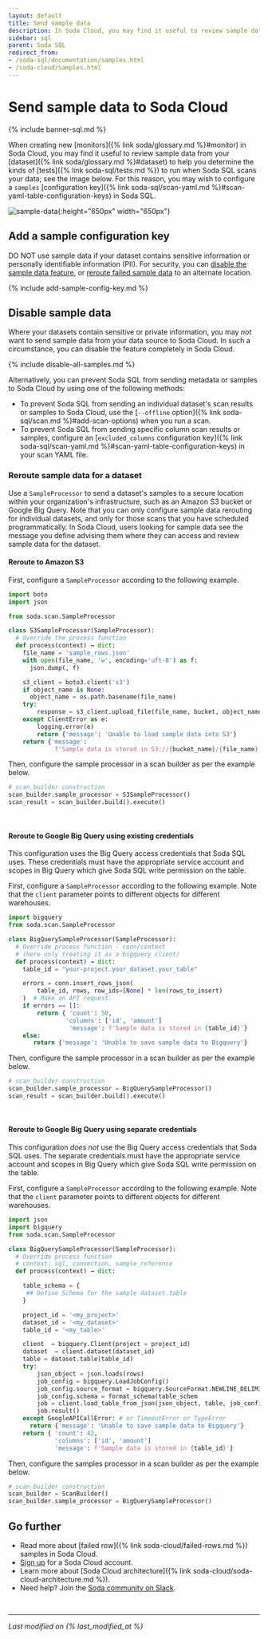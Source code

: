```yaml
---
layout: default
title: Send sample data
description: In Soda Cloud, you may find it useful to review sample data from your dataset to help you determine the kinds of tests to run when Soda SQL scans your data.
sidebar: sql
parent: Soda SQL
redirect_from:
- /soda-sql/documentation/samples.html
- /soda-cloud/samples.html
---
```


# Send sample data to Soda Cloud

{% include banner-sql.md %}

When creating new [monitors]({% link soda/glossary.md %}#monitor) in Soda Cloud, you may find it useful to review sample data from your [dataset]({% link soda/glossary.md %}#dataset) to help you determine the kinds of [tests]({% link soda-sql/tests.md %}) to run when Soda SQL scans your data; see the image below. For this reason, you may wish to configure a `samples` [configuration key]({% link soda-sql/scan-yaml.md %}#scan-yaml-table-configuration-keys) in Soda SQL.

![sample-data](/assets/images/sample-data.png){:height="650px" width="650px"}


## Add a sample configuration key

DO NOT use sample data if your dataset contains sensitive information or personally identifiable information (PII). For security, you can [disable the sample data feature](#disable-sample-data), or [reroute failed sample data](#reroute-sample-data-for-a-dataset) to an alternate location.

{% include add-sample-config-key.md %}

## Disable sample data

Where your datasets contain sensitive or private information, you may *not* want to send sample data from your data source to Soda Cloud. In such a circumstance, you can disable the feature completely in Soda Cloud.

{% include disable-all-samples.md %}

Alternatively, you can prevent Soda SQL from sending metadata or samples to Soda Cloud by using one of the following methods:
* To prevent Soda SQL from sending an individual dataset's scan results or samples to Soda Cloud, use the [`--offline` option]({% link soda-sql/scan.md %}#add-scan-options) when you run a scan.
* To prevent Soda SQL from sending specific column scan results or samples, configure an [`excluded_columns` configuration key]({% link soda-sql/scan-yaml.md %}#scan-yaml-table-configuration-keys) in your scan YAML file.

### Reroute sample data for a dataset

Use a `SampleProcessor` to send a dataset's samples to a secure location within your organization's infrastructure, such as an Amazon S3 bucket or Google Big Query. Note that you can only configure sample data rerouting for individual datasets, and only for those scans that you have scheduled programmatically. In Soda Cloud, users looking for sample data see the message you define advising them where they can access and review sample data for the dataset.

#### Reroute to Amazon S3

First, configure a `SampleProcessor` according to the following example.

```python
import boto
import json

from soda.scan.SampleProcessor

class S3SampleProcessor(SampleProcessor):
  # Override the process function
  def process(context) → dict:
    file_name = 'sample_rows.json'
    with open(file_name, 'w', encoding='uft-8') as f:
      json.dump(, f)

    s3_client = boto3.client('s3')
    if object_name is None:
      object_name = os.path.basename(file_name)
    try:
        response = s3_client.upload_file(file_name, bucket, object_name)
    except ClientError as e:
        logging.error(e)
        return {'message': 'Unable to load sample data into S3'}
    return {'message':
             f'Sample data is stored in S3://{bucket_name}/{file_name}'}
```
Then, configure the sample processor in a scan builder as per the example below.
```python
# scan_builder construction
scan_builder.sample_processor = S3SampleProcessor()
scan_result = scan_builder.build().execute()
```
<br />

#### Reroute to Google Big Query using existing credentials

This configuration uses the Big Query access credentials that Soda SQL uses. These credentials must have the appropriate service account and scopes in Big Query which give Soda SQL write permission on the table.

First, configure a `SampleProcessor` according to the following example. Note that the `client` parameter points to different objects for different warehouses.
```python
import bigquery
from soda.scan.SampleProcessor

class BigQuerySampleProcessor(SampleProcessor):
  # Override process function - conn/context
  # (here only treating it as a bigquery client)
  def process(context) → dict:
    table_id = "your-project.your_dataset.your_table"

    errors = conn.insert_rows_json(
        table_id, rows, row_ids=[None] * len(rows_to_insert)
    )  # Make an API request.
    if errors == []:
        return { 'count': 50,
                'columns': ['id', 'amount']
                 'message': f'Sample data is stored in {table_id}'}
    else:
       return {'message': 'Unable to save sample data to Bigquery'}
```
Then, configure the sample processor in a scan builder as per the example below.
```python
# scan_builder construction
scan_builder.sample_processor = BigQuerySampleProcessor()
scan_result = scan_builder.build().execute()
```
<br />

#### Reroute to Google Big Query using separate credentials

This configuration *does not* use the Big Query access credentials that Soda SQL uses. The separate credentials must have the appropriate service account and scopes in Big Query which give Soda SQL write permission on the table.

First, configure a `SampleProcessor` according to the following example. Note that the `client` parameter points to different objects for different warehouses.
```python
import json
import bigquery
from soda.scan.SampleProcessor

class BigQuerySampleProcessor(SampleProcessor):
  # Override process function
  # context: sql, connection, sample_reference
  def process(context) → dict:

    table_schema = {
     ## Define Schema for the sample dataset.table
    }

    project_id = '<my_project>'
    dataset_id = '<my_dataset>'
    table_id = '<my_table>'

    client  = bigquery.Client(project = project_id)
    dataset  = client.dataset(dataset_id)
    table = dataset.table(table_id)
    try:
        json_object = json.loads(rows)
        job_config = bigquery.LoadJobConfig()
        job_config.source_format = bigquery.SourceFormat.NEWLINE_DELIMITED_JSON
        job_config.schema = format_schema(table_schem
        job = client.load_table_from_json(json_object, table, job_config = job_config)
        job.result()
    except GoogleAPICallError: # or TimeoutError or TypeError
      return {'message': 'Unable to save sample data to Bigquery'}
    return { 'count': 42,
             'columns': ['id', 'amount']
             'message': f'Sample data is stored in {table_id}'}
```
Then, configure the samples processor in a scan builder as per the example below.
```python
# scan_builder construction
scan_builder = ScanBuilder()
scan_builder.sample_processor = BigQuerySampleProcessor()
```


## Go further

- Read more about [failed row]({% link soda-cloud/failed-rows.md %}) samples in Soda Cloud.
- <a href="https://cloud.soda.io/signup" target="_blank"> Sign up</a> for a Soda Cloud account.
- Learn more about [Soda Cloud architecture]({% link soda-cloud/soda-cloud-architecture.md %}).
- Need help? Join the <a href="https://community.soda.io/slack" target="_blank"> Soda community on Slack</a>.

<br />

---
*Last modified on {% last_modified_at %}*